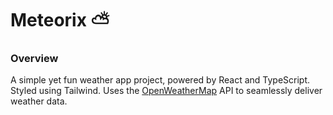 # Meteorix ⛅

### Overview
A simple yet fun weather app project, powered by React and TypeScript. Styled using Tailwind. Uses the [OpenWeatherMap](https://openweathermap.org/api) API to seamlessly deliver weather data.
